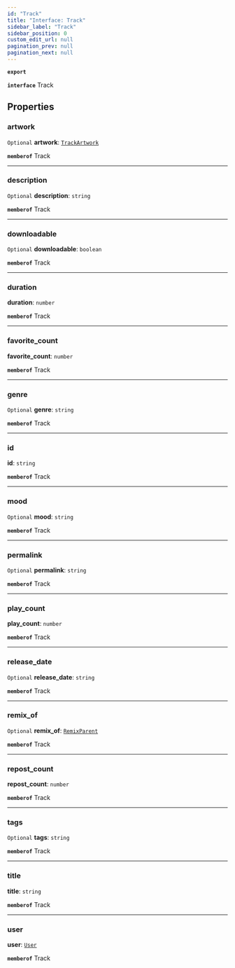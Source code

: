 ```yaml
---
id: "Track"
title: "Interface: Track"
sidebar_label: "Track"
sidebar_position: 0
custom_edit_url: null
pagination_prev: null
pagination_next: null
---
```


**`export`**

**`interface`** Track

## Properties

### artwork

 `Optional` **artwork**: [`TrackArtwork`](TrackArtwork.md)

**`memberof`** Track

___

### description

 `Optional` **description**: `string`

**`memberof`** Track

___

### downloadable

 `Optional` **downloadable**: `boolean`

**`memberof`** Track

___

### duration

 **duration**: `number`

**`memberof`** Track

___

### favorite\_count

 **favorite\_count**: `number`

**`memberof`** Track

___

### genre

 `Optional` **genre**: `string`

**`memberof`** Track

___

### id

 **id**: `string`

**`memberof`** Track

___

### mood

 `Optional` **mood**: `string`

**`memberof`** Track

___

### permalink

 `Optional` **permalink**: `string`

**`memberof`** Track

___

### play\_count

 **play\_count**: `number`

**`memberof`** Track

___

### release\_date

 `Optional` **release\_date**: `string`

**`memberof`** Track

___

### remix\_of

 `Optional` **remix\_of**: [`RemixParent`](RemixParent.md)

**`memberof`** Track

___

### repost\_count

 **repost\_count**: `number`

**`memberof`** Track

___

### tags

 `Optional` **tags**: `string`

**`memberof`** Track

___

### title

 **title**: `string`

**`memberof`** Track

___

### user

 **user**: [`User`](User.md)

**`memberof`** Track
